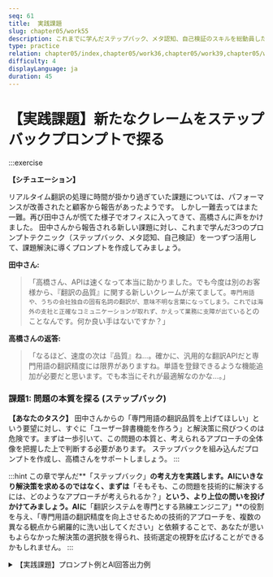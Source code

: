 ```yaml
---
seq: 61
title:  実践課題
slug: chapter05/work55
description: これまでに学んだステップバック、メタ認知、自己検証のスキルを総動員した実践的な課題に取り組む
type: practice
relation: chapter05/index,chapter05/work36,chapter05/work39,chapter05/work42
difficulty: 4
displayLanguage: ja
duration: 45
---
```


# 【実践課題】新たなクレームをステップバックプロンプトで探る

:::exercise

**【シチュエーション】**

リアルタイム翻訳の処理に時間が掛かり過ぎていた課題については、パフォーマンスが改善されたと顧客から報告があったようです。
しかし一難去ってはまた一難。再び田中さんが慌てた様子でオフィスに入ってきて、高橋さんに声をかけました。
田中さんから報告される新しい課題に対し、これまで学んだ3つのプロンプトテクニック（ステップバック、メタ認知、自己検証）を一つずつ活用して、課題解決に導くプロンプトを作成してみましょう。

**田中さん:**
> 「高橋さん、APIは速くなって本当に助かりました。でも今度は別のお客様から、『翻訳の品質』に関する新しいクレームが来てまして。`専門用語や、うちの会社独自の固有名詞の翻訳が、意味不明な言葉になってしまう。これでは海外の支社と正確なコミュニケーションが取れず、かえって業務に支障が出ている`とのことなんです。何か良い手はないですか？」

**高橋さんの返答:**
> 「なるほど、速度の次は『品質』ね…。確かに、汎用的な翻訳APIだと専門用語の翻訳精度には限界がありますね。単語を登録できるような機能追加が必要だと思います。でも本当にそれが最適解なのかな…。」

### 課題1: 問題の本質を探る (ステップバック)

**【あなたのタスク】**
田中さんからの「専門用語の翻訳品質を上げてほしい」という要望に対し、すぐに「ユーザー辞書機能を作ろう」と解決策に飛びつくのは危険です。まずは一歩引いて、この問題の本質と、考えられるアプローチの全体像を把握した上で判断する必要があります。
ステップバックを組み込んだプロンプトを作成し、高橋さんをサポートしましょう。
:::

:::hint
この章で学んだ**「ステップバック」**の考え方を実践します。AIにいきなり解決策を求めるのではなく、まずは**「そもそも、この問題を技術的に解決するには、どのようなアプローチが考えられるか？」**という、より上位の問いを投げかけてみましょう。AIに**「翻訳システムを専門とする熟練エンジニア」**の役割を与え、「専門用語の翻訳精度を向上させるための技術的アプローチを、複数の異なる観点から網羅的に洗い出してください」と依頼することで、あなたが思いもよらなかった解決策の選択肢を得られ、技術選定の視野を広げることができるかもしれません。
:::


<details>
<summary>【実践課題】プロンプト例とAI回答出力例</summary>

### ▼ 課題1プロンプト例

```text
# 役割
あなたは、翻訳システムを専門とする熟練のエンジニアです。

# 背景
当社のサービスとして提供している翻訳APIで、「専門用語や固有名詞の翻訳精度が低い」という問題が起きています。裏側ではDeepLのAPIを使用しています。

# 指示
まずはこの問題の本質を一歩引いて考えてみてください。
次に、その問題を解決するために技術的に考えられるアプローチを、できるだけ網羅的に挙げてください。
それぞれの方法について、どのような技術で、どのようなメリット・デメリットがあるのかを簡潔に説明してください。
```

### ▼ 課題1 AI回答出力例

```markdown
# 翻訳APIにおける専門用語・固有名詞の翻訳精度問題へのアプローチ

## 1. 問題の本質

まず、この問題の本質を捉えましょう。DeepLのような汎用的なニューラル機械翻訳（NMT）モデルは、インターネット上の膨大なテキストデータを学習しています。そのため、一般的な文章や会話の翻訳精度は非常に高いです。

しかし、その反面、特定の専門分野（医療、法律、ITなど）の**専門用語**や、市場に出たばかりの製品名・企業名といった**固有名詞**は、学習データ全体から見れば出現頻度が低くなります。

その結果、モデルはこれらの用語に対して以下のような挙動を示しがちです。

* **未知語として処理:** 文脈から意味を類推しようとして、不自然な直訳や意訳をしてしまう。
* **多義語の誤訳:** 一般的な意味合いで訳してしまい、専門分野での意味を取り違える。（例：IT分野の "legacy" を「遺産」と訳してしまう）
* **訳の不統一:** 同じ用語でも、文脈によって訳語がバラバラになる。

したがって、問題の本質は**「汎用モデルの知識と、我々が求める専門領域の知識との間に存在するギャップ」**にあると言えます。このギャップをどう埋めるかが、解決策の鍵となります。

---

## 2. 解決アプローチの網羅的リスト

この問題を解決するために考えられる技術的アプローチを、実装の容易さやROI（投資対効果）を考慮して段階的に分類し、網羅的に挙げます。

### アプローチ1：DeepL APIの標準機能を最大限に活用する

まずは、追加の開発コストを最小限に抑えつつ、DeepLが提供する機能を活用する方法です。

| 方法 | 概要と技術 | メリット | デメリット |
| :--- | :--- | :--- | :--- |
| **用語集 (Glossary) 機能** | DeepL APIに搭載されている、単語やフレーズの訳し方を指定する機能。事前に「原文」と「訳文」のペアをCSV形式などで登録しておくことで、翻訳時にそのルールが適用されます。 | **実装が最も容易**: APIの標準機能であり、すぐに試せる。<br>**高い精度**: 固有名詞や専門用語の訳を確実に固定・統一できる。<br>**メンテナンス性**: 用語の追加・修正が比較的簡単。 | **管理コスト**: 用語集の作成と継続的なメンテナンスが必要。<br>**網羅性**: 登録していない用語には当然ながら効果がない。<br>**文脈無視**: 文脈によっては、指定した訳語が不自然になる可能性もゼロではない。 |
| **XMLタグによる翻訳対象の制御** | `splitting_tags` や `ignore_tags` といったパラメータを利用し、特定の単語やフレー句をXMLタグで囲むことで、翻訳の対象から除外したり、文の分割単位として扱われないように保護したりする手法。 | **固有名詞の保護**: 翻訳してほしくない製品名やコード名などを原文のまま維持できる。<br>**柔軟性**: 用語集と組み合わせることで、より高度な制御が可能。 | **事前処理が必要**: APIにリクエストを送る前に、原文を解析して動的にタグを挿入するロジックを自前で実装する必要がある。<br>**複雑化のリスク**: タグ付けのルールが複雑になると、実装・保守コストが増大する。 |

### アプローチ2：独自実装による翻訳プロセスの拡張

次に、APIの前後に独自の処理を挟むことで、精度を向上させるアプローチです。

| 方法 | 概要と技術 | メリット | デメリット |
| :--- | :--- | :--- | :--- |
| **事前処理 (Pre-processing)**<br>**- プレースホルダー置換** | 翻訳前に、独自の辞書を用いて専門用語を `__TERM_1__` のようなユニークな識別子（プレースホルダー）に置換。翻訳後に、その識別子を対応する訳語に再置換する。 | **確実な保護**: 翻訳エンジンが用語を誤訳するリスクを完全に排除できる。<br>**エンジン非依存**: DeepL以外の翻訳エンジンにも応用できる汎用的な手法。 | **実装コスト**: 置換・再置換のロジックと、そのための辞書管理システムを自前で開発する必要がある。<br>**文法的な不自然さ**: 言語（特に格変化や性の概念がある言語）によっては、再置換後の文章の文法的な繋がりが不自然になる可能性がある。 |
| **事後処理 (Post-processing)**<br>**- 辞書ベースの機械的置換** | DeepLから返ってきた翻訳結果に対して、機械的に単語やフレーズを置換する。例えば「レガシー」を常に「レガシーシステム」に置換する、といったルールを適用する。 | **実装が比較的容易**: 事前処理に比べ、シンプルな文字列置換で実現できる場合が多い。<br>**特定の誤訳パターンに有効**: よくある決まった誤訳を修正するのに効果的。 | **文脈の無視**: 文脈を一切考慮しないため、不適切な置換を行い、かえって訳文を不自然にしてしまうリスクが非常に高い。<br>**柔軟性の欠如**: 多くのルールを定義する必要があり、メンテナンスが煩雑になりがち。 |

### アプローチ3：より高度な手法（外部サービスやモデルの活用）

現在のDeepL APIの枠を超え、より根本的な解決を目指すアプローチです。開発コストや運用コストは高くなりますが、最高の精度を追求する場合に選択肢となります。

| 方法 | 概要と技術 | メリット | デメリット |
| :--- | :--- | :--- | :--- |
| **翻訳モデルのファインチューニング** | Google Cloud AutoML TranslationやMicrosoft Custom Translatorといったサービスを利用し、自社の専門分野に特化した対訳データセット（例：過去の翻訳資産など）を追加学習させ、独自のカスタム翻訳モデルを構築する。 | **最高の翻訳精度**: 文脈を理解した上で、最も適切な専門用語の訳をモデル自身が生成できるようになる。<br>**訳の統一性**: モデル全体として、専門分野に最適化された一貫性のある翻訳が期待できる。 | **DeepLでは利用不可**: DeepLはモデルのカスタマイズを提供していないため、他の翻訳サービスへの乗り換えが必要。<br>**高コスト**: 大量の高品質な対訳データが必要。また、モデルの学習と運用に相応のコストがかかる。<br>**専門知識**: 機械学習に関する知見が求められる。 |
| **複数の翻訳エンジンの組み合わせ**<br>**(Ensemble)** | DeepLと、上記で作成したカスタム翻訳モデルなどを組み合わせる。例えば、専門用語が含まれる文章はカスタムモデルで、一般的な文章はDeepLで翻訳する、といったハイブリッドなシステムを構築する。 | **両方の長所を活かせる**: DeepLの汎用的な翻訳能力と、カスタムモデルの専門性を両立できる。<br>**リスク分散**: 一方のエンジンが不調な場合でも、もう一方でカバーできる可能性がある。 | **システムの複雑化**: どのエンジンを使うかを振り分けるロジックや、結果を統合する処理が必要になり、開発・運用コストが大幅に増加する。<br>**API利用料の増加**: 複数のAPIを呼び出すため、コストが増加する。 |

---

## 結論と推奨ステップ

以上の点を踏まえ、以下のステップで進めることを推奨します。

1.  **Step 1: 用語集機能の導入 (ROIが最も高い)**
    * まずは影響の大きい専門用語や固有名詞をリストアップし、DeepLの用語集機能を徹底的に活用します。これで多くの問題が低コストで解決する可能性があります。
2.  **Step 2: XMLタグの併用**
    * 用語集だけでは対応しきれない、原文のまま保持したい文字列（製品コードなど）に対して、XMLタグによる保護を実装します。
3.  **Step 3: 費用対効果の評価**
    * 上記2つの対策で、ビジネス要件を満たす精度が得られるかを評価します。
4.  **Step 4: 高度なアプローチの検討**
    * それでも精度が不十分な場合に限り、ファインチューニングが可能な他の翻訳サービスへの移行や、ハイブリッドシステムの構築といった、より高度で高コストなアプローチを検討します。

まずは、**「今あるツールを使い倒す」**ことから始めるのが、最も現実的で効果的な一手と言えるでしょう。
```
</details>
